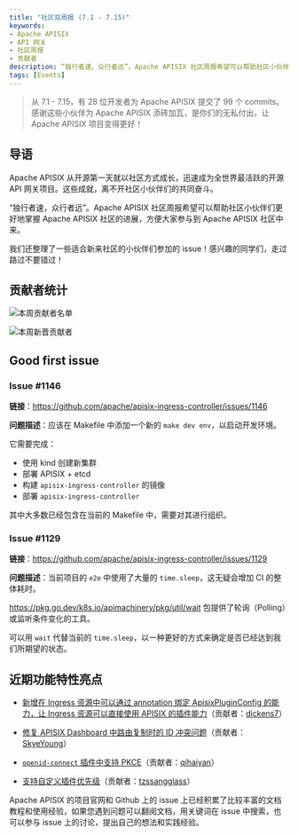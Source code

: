 ```yaml
---
title: "社区双周报 (7.1 - 7.15)"
keywords: 
- Apache APISIX
- API 网关
- 社区周报
- 贡献者
description: “独行者速，众行者远”。Apache APISIX 社区周报希望可以帮助社区小伙伴们更好地掌握 Apache APISIX 社区的每周进展，方便大家参与到 Apache APISIX 社区中来。
tags: [Events]
---
```


> 从 7.1 - 7.15，有 28 位开发者为 Apache APISIX 提交了 99 个 commits。感谢这些小伙伴为 Apache APISIX 添砖加瓦，是你们的无私付出，让 Apache APISIX 项目变得更好！

<!--truncate-->

## 导语

Apache APISIX 从开源第一天就以社区方式成长，迅速成为全世界最活跃的开源 API 网关项目。这些成就，离不开社区小伙伴们的共同奋斗。

“独行者速，众行者远”。Apache APISIX 社区周报希望可以帮助社区小伙伴们更好地掌握 Apache APISIX 社区的进展，方便大家参与到 Apache APISIX 社区中来。

我们还整理了一些适合新来社区的小伙伴们参加的 issue！感兴趣的同学们，走过路过不要错过！

## 贡献者统计

![本周贡献者名单](https://static.apiseven.com/2022/weeklyreport/0721/3.jpg)

![本周新晋贡献者](https://static.apiseven.com/2022/weeklyreport/0721/6.png)

## Good first issue

### Issue #1146

**链接**：https://github.com/apache/apisix-ingress-controller/issues/1146

**问题描述**：应该在 Makefile 中添加一个新的 `make dev env`，以启动开发环境。

它需要完成：

- 使用 kind 创建新集群
- 部署 APISIX + etcd
- 构建 `apisix-ingress-controller` 的镜像
- 部署 `apisix-ingress-controller`

其中大多数已经包含在当前的 Makefile 中，需要对其进行组织。

### Issue #1129

**链接**：https://github.com/apache/apisix-ingress-controller/issues/1129

**问题描述**：当前项目的 `e2e` 中使用了大量的 `time.sleep`，这无疑会增加 CI 的整体耗时。

https://pkg.go.dev/k8s.io/apimachinery/pkg/util/wait 包提供了轮询（Polling）或监听条件变化的工具。

可以用 `wait` 代替当前的 `time.sleep`，以一种更好的方式来确定是否已经达到我们所期望的状态。

## 近期功能特性亮点

- [新增在 Ingress 资源中可以通过 annotation 绑定 ApisixPluginConfig 的能力，让 Ingress 资源可以直接使用 APISIX 的插件能力](https://github.com/apache/apisix-ingress-controller/pull/1139)（贡献者：[dickens7](https://github.com/dickens7)）

- [修复 APISIX Dashboard 中路由复制时的 ID 冲突问题](https://github.com/apache/apisix-dashboard/pull/2501)（贡献者：[SkyeYoung](https://github.com/SkyeYoung)）

- [`openid-connect` 插件中支持 PKCE](https://github.com/apache/apisix/pull/7370)（贡献者：[qihaiyan](https://github.com/qihaiyan)）

- [支持自定义插件优先级](https://github.com/apache/apisix/pull/7391)（贡献者：[tzssangglass](https://github.com/tzssangglass)）

Apache APISIX 的项目官网和 Github 上的 issue 上已经积累了比较丰富的文档教程和使用经验，如果您遇到问题可以翻阅文档，用关键词在 issue 中搜索，也可以参与 issue 上的讨论，提出自己的想法和实践经验。
